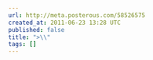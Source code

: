 ```yaml
---
url: http://meta.posterous.com/58526575
created_at: 2011-06-23 13:28 UTC
published: false
title: ">\\"
tags: []
---
```



